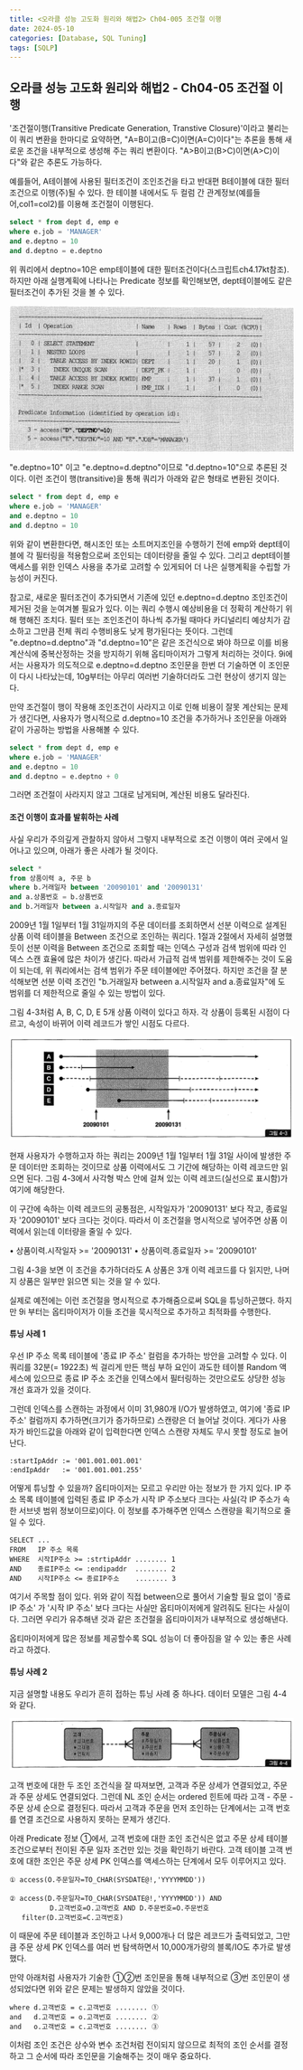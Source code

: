 ```yaml
---
title: <오라클 성능 고도화 원리와 해법2> Ch04-005 조건절 이행
date: 2024-05-10
categories: [Database, SQL Tuning]
tags: [SQLP]
---
```


## 오라클 성능 고도화 원리와 해법2 - Ch04-05 조건절 이행

'조건절이행(Transitive Predicate Generation, Transtive Closure)'이라고 불리는 이 쿼리 변환을 한마디로 요약하면, "A=B이고(B=C)이면(A=C)이다"는 추론을 통해 새로운 조건을 내부적으로 생성해 주는 쿼리 변환이다. "A>B이고(B>C)이면(A>C)이다"와 같은 추론도 가능하다.

예를들어, A테이블에 사용된 필터조건이 조인조건을 타고 반대편 B테이블에 대한 필터조건으로 이행(주)될 수 있다. 한 테이블 내에서도 두 컬럼 간 관계정보(예를들어,col1=col2)를 이용해 조건절이 이행된다.

```sql
select * from dept d, emp e
where e.job = 'MANAGER'
and e.deptno = 10
and d.deptno = e.deptno
```

위 쿼리에서 deptno=10은 emp테이블에 대한 필터조건이다(스크립트ch4.17kt참조). 하지만 아래 실행계획에 나타나는 Predicate 정보를 확인해보면, dept테이블에도 같은 필터조건이 추가된 것을 볼 수 있다.

![](/assets/images/sqlp/sqlp2-04-05-EP1.png)

"e.deptno=10" 이고 "e.deptno=d.deptno"이므로 "d.deptno=10"으로 추론된 것이다. 이런 조건이 행(transitive)을 통해 쿼리가 아래와 같은 형태로 변환된 것이다.

```sql
select * from dept d, emp e
where e.job = 'MANAGER'
and e.deptno = 10
and d.deptno = 10
```

위와 같이 변환한다면, 해시조인 또는 소트머지조인을 수행하기 전에 emp와 dept테이블에 각 필터링을 적용함으로써 조인되는 데이터량을 줄일 수 있다. 그리고 dept테이블 액세스를 위한 인덱스 사용을 추가로 고려할 수 있게되어 더 나은 실행계획을 수립할 가능성이 커진다.

참고로, 새로운 필터조건이 추가되면서 기존에 있던 e.deptno=d.deptno 조인조건이 제거된 것을 눈여겨볼 필요가 있다. 이는 쿼리 수행시 예상비용을 더 정확히 계산하기 위해 행해진 조치다. 필터 또는 조인조건이 하나씩 추가될 때마다 카디널리티 예상치가 감소하고 그만큼 전체 쿼리 수행비용도 낮게 평가된다는 뜻이다. 그런데 "e.deptno=d.deptno"과 "d.deptno=10"은 같은 조건식으로 봐야 하므로 이를 비용 계산식에 중복산정하는 것을 방지하기 위해 옵티마이저가 그렇게 처리하는 것이다. 9i에서는 사용자가 의도적으로 e.deptno=d.deptno 조인문을 한번 더 기술하면 이 조인문이 다시 나타났는데, 10g부터는 아무리 여러번 기술하더라도 그런 현상이 생기지 않는다.

만약 조건절이 행이 작용해 조인조건이 사라지고 이로 인해 비용이 잘못 계산되는 문제가 생긴다면, 사용자가 명시적으로 d.deptno=10 조건을 추가하거나 조인문을 아래와 같이 가공하는 방법을 사용해볼 수 있다.

```sql
select * from dept d, emp e
where e.job = 'MANAGER'
and e.deptno = 10
and d.deptno = e.deptno + 0
```

그러면 조건절이 사라지지 않고 그대로 남게되며, 계산된 비용도 달라진다.

#### 조건 이행이 효과를 발휘하는 사례

사실 우리가 주의깊게 관찰하지 않아서 그렇지 내부적으로 조건 이행이 여러 곳에서 일어나고 있으며, 아래가 좋은 사례가 될 것이다.

```sql
select *
from 상품이력 a, 주문 b
where b.거래일자 between '20090101' and '20090131'
and a.상품번호 = b.상품번호
and b.거래일자 between a.시작일자 and a.종료일자
```

2009년 1월 1일부터 1월 31일까지의 주문 데이터를 조회하면서 선분 이력으로 설계된 상품 이력 테이블을 Between 조건으로 조인하는 쿼리다. 1절과 2절에서 자세히 설명했듯이 선분 이력을 Between 조건으로 조회할 때는 인덱스 구성과 검색 범위에 따라 인덱스 스캔 효율에 많은 차이가 생긴다. 따라서 가급적 검색 범위를 제한해주는 것이 도움이 되는데, 위 쿼리에서는 검색 범위가 주문 테이블에만 주어졌다. 하지만 조건을 잘 분석해보면 선분 이력 조건인 "b.거래일자 between a.시작일자 and a.종료일자"에 도 범위를 더 제한적으로 줄일 수 있는 방법이 있다.

그림 4-3처럼 A, B, C, D, E 5개 상품 이력이 있다고 하자. 각 상품이 등록된 시점이 다르고, 속성이 바뀌어 이력 레코드가 쌓인 시점도 다르다.

![](/assets/images/sqlp/sqlp2-04-05-img4-3.png)

현재 사용자가 수행하고자 하는 쿼리는 2009년 1월 1일부터 1월 31일 사이에 발생한 주문 데이터만 조회하는 것이므로 상품 이력에서도 그 기간에 해당하는 이력 레코드만 읽으면 된다. 그림 4-3에서 사각형 박스 안에 걸쳐 있는 이력 레코드(실선으로 표시함)가 여기에 해당한다.

이 구간에 속하는 이력 레코드의 공통점은, 시작일자가 '20090131' 보다 작고, 종료일자 '20090101' 보다 크다는 것이다. 따라서 이 조건절을 명시적으로 넣어주면 상품 이력에서 읽는데 이터량을 줄일 수 있다.

• 상품이력.시작일자 >= '20090131'
• 상품이력.종료일자 >= '20090101'

그림 4-3을 보면 이 조건을 추가하더라도 A 상품은 3개 이력 레코드를 다 읽지만, 나머지 상품은 일부만 읽으면 되는 것을 알 수 있다.

실제로 예전에는 이런 조건절을 명시적으로 추가해줌으로써 SQL을 튜닝하곤했다. 하지만 9i 부터는 옵티마이저가 이들 조건을 묵시적으로 추가하고 최적화를 수행한다.

#### 튜닝 사례 1

우선 IP 주소 목록 테이블에 '종료 IP 주소' 컬럼을 추가하는 방안을 고려할 수 있다. 이 쿼리를 32분(= 1922초) 씩 걸리게 만든 핵심 부하 요인이 과도한 테이블 Random 액세스에 있으므로 종료 IP 주소 조건을 인덱스에서 필터링하는 것만으로도 상당한 성능 개선 효과가 있을 것이다.

그런데 인덱스를 스캔하는 과정에서 이미 31,980개 I/O가 발생하였고, 여기에 '종료 IP 주소' 컬럼까지 추가하면(크기가 증가하므로) 스캔량은 더 늘어날 것이다. 게다가 사용자가 바인드값을 아래와 같이 입력한다면 인덱스 스캔량 자체도 무시 못할 정도로 늘어난다.

```
:startIpAddr := '001.001.001.001'
:endIpAddr   := '001.001.001.255'
```

어떻게 튜닝할 수 있을까? 옵티마이저는 모르고 우리만 아는 정보가 한 가지 있다. IP 주소 목록 테이블에 입력된 종료 IP 주소가 시작 IP 주소보다 크다는 사실(각 IP 주소가 속한 서브넷 범위 정보이므로)이다. 이 정보를 추가해주면 인덱스 스캔량을 획기적으로 줄일 수 있다.

```
SELECT ...
FROM   IP 주소 목록
WHERE  시작IP주소 >= :strtipAddr ........ 1
AND    종료IP주소 <= :endipaddr  ........ 2
AND    시작IP주소 <= 종료IP주소    ........ 3
```

여기서 주목할 점이 있다. 위와 같이 직접 between으로 풀어서 기술할 필요 없이 '종료 IP 주소' 가 '시작 IP 주소' 보다 크다는 사실만 옵티마이저에게 알려줘도 된다는 사실이다. 그러면 우리가 유추해낸 것과 같은 조건절을 옵티마이저가 내부적으로 생성해낸다.

옵티마이저에게 많은 정보를 제공할수록 SQL 성능이 더 좋아짐을 알 수 있는 좋은 사례라고 하겠다.

#### 튜닝 사례 2

지금 설명할 내용도 우리가 흔히 접하는 튜닝 사례 중 하나다. 데이터 모델은 그림 4-4와 같다.

![](/assets/images/sqlp/sqlp2-04-05-img4-4.png)

고객 번호에 대한 두 조인 조건식을 잘 따져보면, 고객과 주문 상세가 연결되었고, 주문과 주문 상세도 연결되었다. 그런데 NL 조인 순서는 ordered 힌트에 따라 고객 - 주문 - 주문 상세 순으로 결정된다. 따라서 고객과 주문을 먼저 조인하는 단계에서는 고객 번호를 연결 조건으로 사용하지 못하는 문제가 생긴다.

아래 Predicate 정보 ①에서, 고객 번호에 대한 조인 조건식은 없고 주문 상세 테이블 조건으로부터 전이된 주문 일자 조건만 있는 것을 확인하기 바란다. 고객 테이블 고객 번호에 대한 조인은 주문 상세 PK 인덱스를 액세스하는 단계에서 모두 이루어지고 있다.

```
① access(O.주문일자=TO_CHAR(SYSDATE@!,'YYYYMMDD'))

② access(D.주문일자=TO_CHAR(SYSDATE@!,'YYYYMMDD')) AND
          D.고객번호=O.고객번호 AND D.주문번호=O.주문번호
   filter(D.고객번호=C.고객번호)
```

이 때문에 주문 테이블과 조인하고 나서 9,000개나 더 많은 레코드가 출력되었고, 그만큼 주문 상세 PK 인덱스를 여러 번 탐색하면서 10,000개가량의 블록/IO도 추가로 발생했다.

만약 아래처럼 사용자가 기술한 ①②번 조인문을 통해 내부적으로 ③번 조인문이 생성되었다면 위와 같은 문제는 발생하지 않았을 것이다.

```
where d.고객번호 = c.고객번호 ........ ①
and   d.고객번호 = o.고객번호 ........ ②
and   o.고객번호 = c.고객번호 ........ ③

```

이처럼 조인 조건은 상수와 변수 조건처럼 전이되지 않으므로 최적의 조인 순서를 결정하고 그 순서에 따라 조인문을 기술해주는 것이 매우 중요하다.
